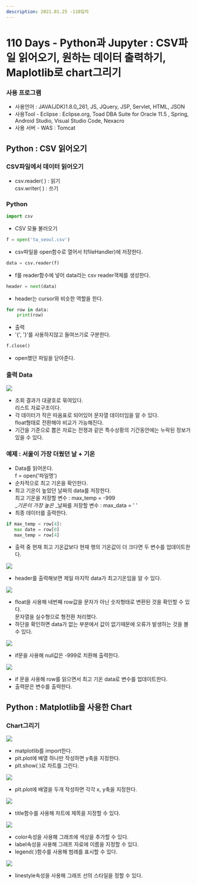 ```yaml
---
description: 2021.01.25 -110일차
---
```


# 110 Days - Python과 Jupyter : CSV파일 읽어오기, 원하는 데이터 출력하기, Maplotlib로 chart그리기

### 사용 프로그램

* 사용언어 : JAVA(JDK)1.8.0\_261, JS, JQuery, JSP, Servlet, HTML, JSON
* 사용Tool  - Eclipse : Eclipse.org, Toad DBA Suite for Oracle 11.5 , Spring, Android Studio, Visual Studio Code, Nexacro
* 사용 서버 - WAS : Tomcat

## Python : CSV 읽어오기

### CSV파일에서 데이터 읽어오기

* csv.reader( ) : 읽기\
  csv.writer( ) : 쓰기

### Python

```python
import csv
```

* CSV 모듈 불러오기

```python
f = open('ta_seoul.csv')
```

* csv파일을 open함수로 열어서 f(fileHandler)에 저장한다.

```python
data = csv.reader(f)
```

* f를 reader함수에 넣어 data라는 csv reader객체를 생성한다.

```python
header = next(data)
```

* header는 cursor와 비슷한 역할을 한다.

```python
for row in data:
    print(row)
```

* 출력
* '{', '}'를 사용하지않고 들여쓰기로 구분한다.

```python
f.close()
```

* open했던 파일을 닫아준다.

### 출력 Data

![](<../../.gitbook/assets/1 (113).png>)

* 조회 결과가 대괄호로 묶여있다.\
  리스트 자료구조이다.
* 각 데이터가 작은 따옴표로 되어있어 문자열 데이터임을 알 수 있다.\
  float형태로 전환해야 비교가 가능해진다.
* 기간을 기준으로 뽑은 자료는 전쟁과 같은 특수상황의 기간동안에는 누락된 정보가 있을 수 있다.

### 예제 : 서울이 가장 더웠던 날 + 기온

* Data를 읽어온다.\
  f = open('파일명')
* 순차적으로 최고 기온을 확인한다.
* 최고 기온이 높았던 날짜의 data를 저장한다.\
  최고 기온을 저장할 변수 : max_temp = -999\
  __기온이 가장 높은_ _날짜를 저장할 변수 : max_data = ' '
* 최종 데이터를 출력한다.

```python
if max_temp < row[4]:
   max date = row[0]
   max_temp = row[4]
```

* 출력 중 현재 최고 기온값보다 현재 행의 기온값이 더 크다면 두 변수를 업데이트한다.

![](<../../.gitbook/assets/2 (88).png>)

* header를 출력해보면 제일 마지막 data가 최고기온임을 알 수 있다.

![](<../../.gitbook/assets/3 (66).png>)

* float을 사용해 네번째 row값을 문자가 아닌 숫자형태로 변환된 것을 확인할 수 있다.\
  문자열을 실수형으로 형전환 처리했다.
* 하단을 확인하면 data가 없는 부분에서 값이 없기때문에 오류가 발생하는 것을 볼 수 있다.

![](<../../.gitbook/assets/4 (46).png>)

* if문을 사용해 null값은 -999로 치환해 출력한다.

![](<../../.gitbook/assets/1 (114).png>)

* if 문을 사용해 row를 읽으면서 최고 기온 data로 변수를 업데이트한다.
* 출력문은 변수를 출력한다.

## Python : Matplotlib을 사용한 Chart

### Chart그리기

![](<../../.gitbook/assets/2 (89).png>)

* matplotlib를 import한다.
* plt.plot에 배열 하나만 작성하면 y축을 지정한다.
* plt.show( )로 차트를 그린다.

![](<../../.gitbook/assets/3 (64).png>)

* plt.plot에 배열을 두개 작성하면 각각 x, y축을 지정한다.

![](<../../.gitbook/assets/4 (45).png>)

* title함수를 사용해 차트에 제목을 지정할 수 있다.

![](<../../.gitbook/assets/5 (32).png>)

* color속성을 사용해 그래프에 색상을 추가할 수 있다.
* label속성을 사용해 그래프 자료에 이름을 지정할 수 있다.
* legend( )함수를 사용해 범례를 표시할 수 있다.

![](<../../.gitbook/assets/6 (22).png>)

* linestyle속성을 사용해 그래프 선의 스타일을 정할 수 있다.
